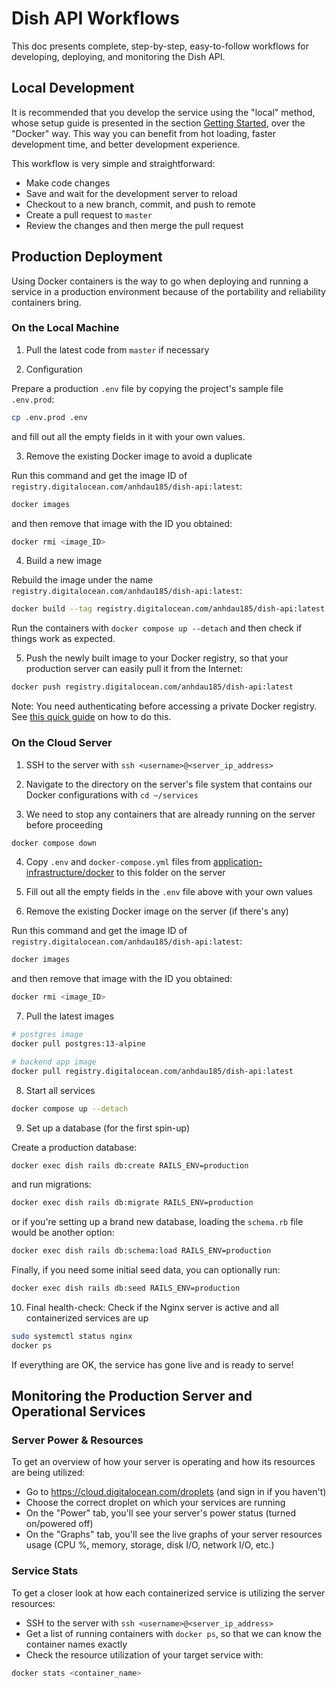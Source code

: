 # Dish API Workflows

This doc presents complete, step-by-step, easy-to-follow workflows for developing, deploying, and monitoring the Dish API.

## Local Development

It is recommended that you develop the service using the "local" method, whose setup guide is presented in the section [Getting Started](https://github.com/anhdau185/whats-the-dish-api#getting-started), over the "Docker" way. This way you can benefit from hot loading, faster development time, and better development experience.

This workflow is very simple and straightforward:

- Make code changes
- Save and wait for the development server to reload
- Checkout to a new branch, commit, and push to remote
- Create a pull request to `master`
- Review the changes and then merge the pull request

## Production Deployment

Using Docker containers is the way to go when deploying and running a service in a production environment because of the portability and reliability containers bring.

### On the Local Machine

1. Pull the latest code from `master` if necessary

2. Configuration

Prepare a production `.env` file by copying the project's sample file `.env.prod`:

```sh
cp .env.prod .env
```

and fill out all the empty fields in it with your own values.

3. Remove the existing Docker image to avoid a duplicate

Run this command and get the image ID of `registry.digitalocean.com/anhdau185/dish-api:latest`:

```sh
docker images
```

and then remove that image with the ID you obtained:

```sh
docker rmi <image_ID>
```

4. Build a new image

Rebuild the image under the name `registry.digitalocean.com/anhdau185/dish-api:latest`:

```sh
docker build --tag registry.digitalocean.com/anhdau185/dish-api:latest .
```

Run the containers with `docker compose up --detach` and then check if things work as expected.

5. Push the newly built image to your Docker registry, so that your production server can easily pull it from the Internet:

```sh
docker push registry.digitalocean.com/anhdau185/dish-api:latest
```

Note: You need authenticating before accessing a private Docker registry. See [this quick guide](https://github.com/anhdau185/application-infrastructure/tree/main/docker#accessing-digitalocean-private-docker-registry) on how to do this.

### On the Cloud Server

1. SSH to the server with `ssh <username>@<server_ip_address>`

2. Navigate to the directory on the server's file system that contains our Docker configurations with `cd ~/services`

3. We need to stop any containers that are already running on the server before proceeding

```sh
docker compose down
```

4. Copy `.env` and `docker-compose.yml` files from [application-infrastructure/docker](https://github.com/anhdau185/application-infrastructure/tree/main/docker) to this folder on the server

5. Fill out all the empty fields in the `.env` file above with your own values

6. Remove the existing Docker image on the server (if there's any)

Run this command and get the image ID of `registry.digitalocean.com/anhdau185/dish-api:latest`:

```sh
docker images
```

and then remove that image with the ID you obtained:

```sh
docker rmi <image_ID>
```

7. Pull the latest images

```sh
# postgres image
docker pull postgres:13-alpine

# backend app image
docker pull registry.digitalocean.com/anhdau185/dish-api:latest
```

8. Start all services

```sh
docker compose up --detach
```

9. Set up a database (for the first spin-up)

Create a production database:

```sh
docker exec dish rails db:create RAILS_ENV=production
```

and run migrations:

```sh
docker exec dish rails db:migrate RAILS_ENV=production
```

or if you're setting up a brand new database, loading the `schema.rb` file would be another option:

```sh
docker exec dish rails db:schema:load RAILS_ENV=production
```

Finally, if you need some initial seed data, you can optionally run:

```sh
docker exec dish rails db:seed RAILS_ENV=production
```

10. Final health-check: Check if the Nginx server is active and all containerized services are up

```sh
sudo systemctl status nginx
docker ps
```

If everything are OK, the service has gone live and is ready to serve!

## Monitoring the Production Server and Operational Services

### Server Power & Resources

To get an overview of how your server is operating and how its resources are being utilized:

- Go to https://cloud.digitalocean.com/droplets (and sign in if you haven't)
- Choose the correct droplet on which your services are running
- On the "Power" tab, you'll see your server's power status (turned on/powered off)
- On the "Graphs" tab, you'll see the live graphs of your server resources usage (CPU %, memory, storage, disk I/O, network I/O, etc.)

### Service Stats

To get a closer look at how each containerized service is utilizing the server resources:

- SSH to the server with `ssh <username>@<server_ip_address>`
- Get a list of running containers with `docker ps`, so that we can know the container names exactly
- Check the resource utilization of your target service with:

```sh
docker stats <container_name>
```
